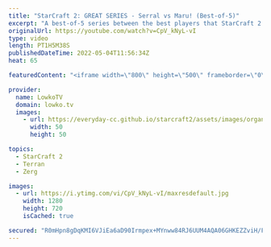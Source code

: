 ```yaml
---
title: "StarCraft 2: GREAT SERIES - Serral vs Maru! (Best-of-5)"
excerpt: "A best-of-5 series between the best players that StarCraft 2 has to offer. In this video I cast a Zerg versus Terran in SC2 between Serral, the current World Champion of StarCraft, and Maru, the most succesful player from South Korea.  Support my work on Patreon: https://www.patreon.com/lowkotv Become"
originalUrl: https://youtube.com/watch?v=CpV_kNyL-vI
type: video
length: PT1H5M38S
publishedDateTime: 2022-05-04T11:56:34Z
heat: 65

featuredContent: "<iframe width=\"800\" height=\"500\" frameborder=\"0\" src=\"https://www.youtube.com/embed/CpV_kNyL-vI\" allow=\"accelerometer; autoplay; encrypted-media; gyroscope; picture-in-picture\" allowfullscreen></iframe>"

provider:
  name: LowkoTV
  domain: lowko.tv
  images:
    - url: https://everyday-cc.github.io/starcraft2/assets/images/organizations/lowko.tv-50x50.jpg
      width: 50
      height: 50

topics:
  - StarCraft 2
  - Terran
  - Zerg

images:
  - url: https://i.ytimg.com/vi/CpV_kNyL-vI/maxresdefault.jpg
    width: 1280
    height: 720
    isCached: true

secured: "R0mHpn8gDqKMI6VJiEa6aD90Irmpex+MYnww84RJ6UUM4AQA06GHKEZZviH/FWxt56KSlom+/kFKV7Kr2LSHbdy+2JY5J0WU88qtWv0e7R/e78FzVVP6WgmOYmF2+qiiTvzwHWP0CGoFDDJrQmMEcHCpm39vRNOo+hlfgnYtq6RPPa/M1JhfyHHwKHAbUdjoUh55cSujX7MrjARSJkH0miHqdMOQRKyv9KogoIO6quPLgrDObd+3l+2vdlEeaT8XhTlIQYchfeam3mqxJYj73G+THfk9T9gJe7yPwytyDeLxBMxGpefvMc9dj1a+GqhyGfXzYTD2UPYgoq6f2vGN1ey4tQ+SBuMqmbyxt7mNE37m9qjmDc9gUcDvb6t5g9UItdyP1xvdFskUQx85DfAR9Z4JTiCECdgl8OQlZYqcUWeM94b8VocGbGnPYbDmBYHU;GRnqfA9PCRz1h2YiCzsEgg=="
---
```


